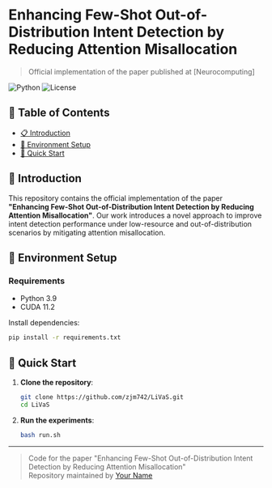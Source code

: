 # **Enhancing Few-Shot Out-of-Distribution Intent Detection by Reducing Attention Misallocation**  
> Official implementation of the paper published at [Neurocomputing]  

![Python](https://img.shields.io/badge/python-3.9-blue.svg)
![License](https://img.shields.io/github/license/yourusername/your-repo)


## 📌 Table of Contents  
- [📋 Introduction](#introduction)  
- [🔧 Environment Setup](#environment-setup)  
- [🚀 Quick Start](#quick-start)  


## 🌟 Introduction  
This repository contains the official implementation of the paper **"Enhancing Few-Shot Out-of-Distribution Intent Detection by Reducing Attention Misallocation"**. Our work introduces a novel approach to improve intent detection performance under low-resource and out-of-distribution scenarios by mitigating attention misallocation.  



## 🔧 Environment Setup  
### Requirements  
- Python 3.9  
- CUDA 11.2 

Install dependencies:  
```bash  
pip install -r requirements.txt  
```  


## 🚀 Quick Start  
1. **Clone the repository**:  
   ```bash  
   git clone https://github.com/zjm742/LiVaS.git 
   cd LiVaS  
   ```  

2. **Run the experiments**:  
   ```bash  
   bash run.sh  
   ```  


---  
> Code for the paper "Enhancing Few-Shot Out-of-Distribution Intent Detection by Reducing Attention Misallocation"  
> Repository maintained by [Your Name](https://github.com/yourusername)

